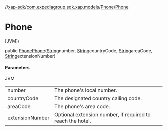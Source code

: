 //[xap-sdk](../../../index.md)/[com.expediagroup.sdk.xap.models](../index.md)/[Phone](index.md)/[Phone](-phone.md)

# Phone

[JVM]\

public [Phone](index.md)[Phone](-phone.md)([String](https://docs.oracle.com/javase/8/docs/api/java/lang/String.html)number, [String](https://docs.oracle.com/javase/8/docs/api/java/lang/String.html)countryCode, [String](https://docs.oracle.com/javase/8/docs/api/java/lang/String.html)areaCode, [String](https://docs.oracle.com/javase/8/docs/api/java/lang/String.html)extensionNumber)

#### Parameters

JVM

| | |
|---|---|
| number | The phone's local number. |
| countryCode | The designated country calling code. |
| areaCode | The phone's area code. |
| extensionNumber | Optional extension number, if required to reach the hotel. |
